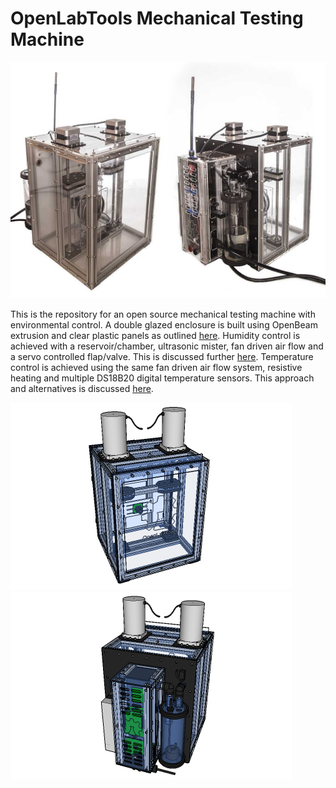 # OpenLabTools Mechanical Testing Machine

![](images/instrument_views.jpg "Photos of instrument fitted with stepper motors")

This is the repository for an open source mechanical testing machine with environmental control. A double glazed enclosure is built using OpenBeam extrusion and clear plastic panels as outlined [here](https://github.com/OpenLabTools/Resources-EnvironmentalChambers). Humidity control is achieved with a reservoir/chamber, ultrasonic mister, fan driven air flow and a servo controlled flap/valve. This is discussed further [here](https://github.com/OpenLabTools/Resources-HumidityControl). Temperature control is achieved using the same fan driven air flow system, resistive heating and multiple DS18B20 digital temperature sensors. This approach and alternatives is discussed [here](https://github.com/OpenLabTools/Resources-TemperatureControl).

![](cad/renders/0_main_view_small.png) ![](cad/renders/1_rear_view_small.png)


